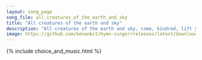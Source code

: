 ```yaml
---
layout: song_page
song_file: all_creatures_of_the_earth_and_sky
title: "All creatures of the earth and sky"
description: "All creatures of the earth and sky, come, kindred, lift your voices high,    alleluia, alleluia!  Bright burning sun with golden beam, soft shining mo... theist 4part acapella 5verse musicbyother textbyother"
image: https://github.com/kenanbit/hymn-singer/releases/latest/download/all_creatures_of_the_earth_and_sky-trad.png
---
```


{% include choice_and_music.html %}